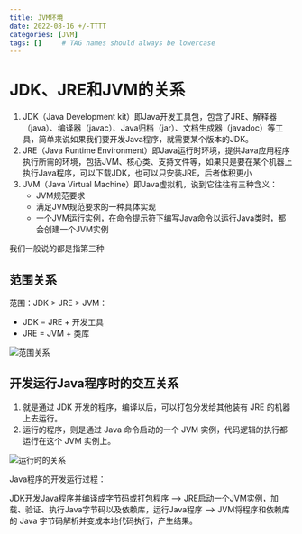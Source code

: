```yaml
---
title: JVM环境
date: 2022-08-16 +/-TTTT
categories: [JVM]
tags: []     # TAG names should always be lowercase
---
```


# JDK、JRE和JVM的关系
1. JDK（Java Development kit）即Java开发工具包，包含了JRE、解释器（java）、编译器（javac）、Java归档（jar）、文档生成器（javadoc）等工具，简单来说如果我们要开发Java程序，就需要某个版本的JDK。
2. JRE（Java Runtime Environment）即Java运行时环境，提供Java应用程序执行所需的环境，包括JVM、核心类、支持文件等，如果只是要在某个机器上执行Java程序，可以下载JDK，也可以只安装JRE，后者体积更小
3. JVM（Java Virtual Machine）即Java虚拟机，说到它往往有三种含义：
    + JVM规范要求
    + 满足JVM规范要求的一种具体实现
    + 一个JVM运行实例，在命令提示符下编写Java命令以运行Java类时，都会创建一个JVM实例

我们一般说的都是指第三种

## 范围关系
范围：JDK > JRE > JVM：

- JDK = JRE + 开发工具
- JRE = JVM + 类库

![范围关系](/blog/202208160833541.png "Optional title")

## 开发运行Java程序时的交互关系
1. 就是通过 JDK 开发的程序，编译以后，可以打包分发给其他装有 JRE 的机器上去运行。
2. 运行的程序，则是通过 Java 命令启动的一个 JVM 实例，代码逻辑的执行都运行在这个 JVM 实例上。

![运行时的关系](/blog/202208160835672.png "Optional title")

Java程序的开发运行过程：

JDK开发Java程序并编译成字节码或打包程序 --> JRE启动一个JVM实例，加载、验证、执行Java字节码以及依赖库，运行Java程序 --> JVM将程序和依赖库的 Java 字节码解析并变成本地代码执行，产生结果。